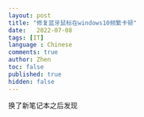 ```yaml
---
layout: post
title: "修复蓝牙鼠标在windows10频繁卡顿"
date:   2022-07-08
tags: [IT]
language : Chinese
comments: true
author: Zhen
toc: false
published: true
hidden: false
---
```

换了新笔记本之后发现
<!--stackedit_data:
eyJoaXN0b3J5IjpbNzQwNDg2NThdfQ==
-->